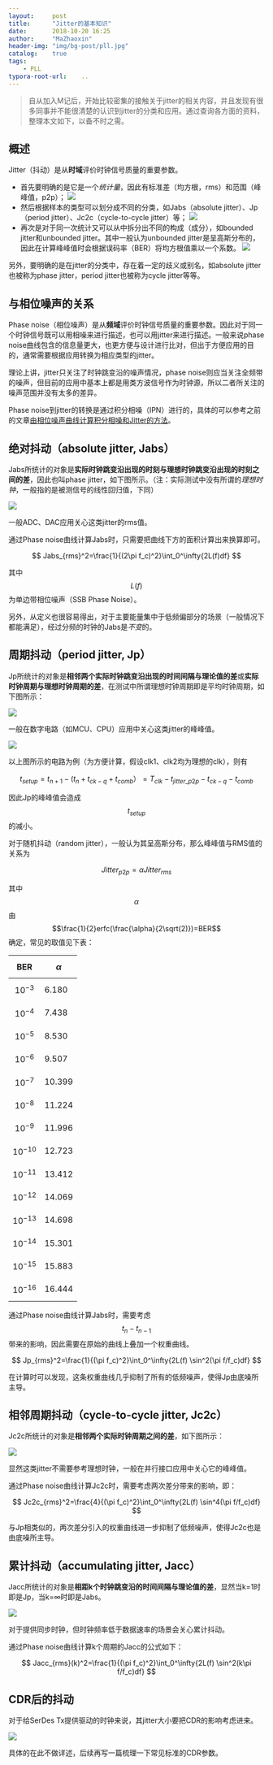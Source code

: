 ```yaml
---
layout:     post
title:      "Jitter的基本知识"
date:       2018-10-20 16:25 
author:     "MaZhaoxin"
header-img: "img/bg-post/pll.jpg"
catalog:    true
tags:
    - PLL
typora-root-url:	..
---
```


> 自从加入M记后，开始比较密集的接触关于jitter的相关内容，并且发现有很多同事并不能很清楚的认识到jitter的分类和应用。通过查询各方面的资料，整理本文如下，以备不时之需。

## 概述

Jitter（抖动）是从**时域**评价时钟信号质量的重要参数。

- 首先要明确的是它是一个*统计量*，因此有标准差（均方根，rms）和范围（峰峰值，p2p）；
  ![](/img/in-post/2018-10-20-Jitter_Basics.assets/jitter_measurement.jpg)
- 然后根据样本的类型可以划分成不同的分类，如Jabs（absolute jitter）、Jp（period jitter）、Jc2c（cycle-to-cycle jitter）等；
  ![](/img/in-post/2018-10-20-Jitter_Basics.assets/jitter_types.jpg)
- 再次是对于同一次统计又可以从中拆分出不同的构成（成分），如bounded jitter和unbounded jitter。其中一般认为unbounded jitter是呈高斯分布的，因此在计算峰峰值时会根据误码率（BER）将均方根值乘以一个系数。
  ![](/img/in-post/2018-10-20-Jitter_Basics.assets/jitter_components.jpg)

另外，要明确的是在jitter的分类中，存在着一定的歧义或别名，如absolute jitter也被称为phase jitter，period jitter也被称为cycle jitter等等。

## 与相位噪声的关系

Phase noise（相位噪声）是从**频域**评价时钟信号质量的重要参数。因此对于同一个时钟信号既可以用相噪来进行描述，也可以用jitter来进行描述。一般来说phase noise曲线包含的信息量更大，也更方便与设计进行比对，但出于方便应用的目的，通常需要根据应用转换为相应类型的jitter。

理论上讲，jitter只关注了时钟跳变沿的噪声情况，phase noise则应当关注全频带的噪声，但目前的应用中基本上都是用类方波信号作为时钟源，所以二者所关注的噪声范围并没有太多的差异。

Phase noise到jitter的转换是通过积分相噪（IPN）进行的，具体的可以参考之前的文章[由相位噪声曲线计算积分相噪和Jitter的方法](../../../../2015/08/09/Calculate_IPN_Jitter_Based_On_Phase_Noise/)。

## 绝对抖动（absolute jitter, Jabs）

Jabs所统计的对象是**实际时钟跳变沿出现的时刻与理想时钟跳变沿出现的时刻之间的差**，因此也叫phase jitter，如下图所示。（注：实际测试中没有所谓的*理想时钟*，一般指的是被测信号的线性回归值，下同）

![](/img/in-post/2018-10-20-Jitter_Basics.assets/phase_jitter.jpg)

一般ADC、DAC应用关心这类jitter的rms值。

通过Phase noise曲线计算Jabs时，只需要把曲线下方的面积计算出来换算即可。

$$
Jabs_{rms}^2=\frac{1}{(2\pi f_c)^2}\int_0^\infty{2L(f)df}
$$

其中$$L(f)$$为单边带相位噪声（SSB Phase Noise）。

另外，从定义也很容易得出，对于主要能量集中于低频偏部分的场景（一般情况下都能满足），经过分频的时钟的Jabs是*不变*的。

## 周期抖动（period jitter, Jp）

Jp所统计的对象是**相邻两个实际时钟跳变沿出现的时间间隔与理论值的差**或**实际时钟周期与理想时钟周期的差**，在测试中所谓理想时钟周期即是平均时钟周期，如下图所示：

![](/img/in-post/2018-10-20-Jitter_Basics.assets/period_jitter.jpg)

一般在数字电路（如MCU、CPU）应用中关心这类jitter的峰峰值。

![](/img/in-post/2018-10-20-Jitter_Basics.assets/sta.jpg)

以上图所示的电路为例（为方便计算，假设clk1、clk2均为理想的clk），则有

$$
t_{setup}=t_{n+1}-(t_n+t_{ck-q}+t_{comb}）=T_{clk}-t_{jitter\_p2p}-t_{ck-q}-t_{comb}
$$

因此Jp的峰峰值会造成$$t_{setup}$$的减小。

对于随机抖动（random jitter），一般认为其呈高斯分布，那么峰峰值与RMS值的关系为

$$
Jitter_{p2p}=\alpha Jitter_{rms}
$$

其中$$\alpha$$由$$\frac{1}{2}erfc(\frac{\alpha}{2\sqrt(2)})=BER$$确定，常见的取值见下表：

| BER       | $$\alpha$$ |
| --------- | ------ |
| $$10^{-3}$$   | 6.180  |
| $$10^{-4}$$   | 7.438       |
| $$10^{-5}$$   | 8.530       |
| $$10^{-6}$$ | 9.507       |
| $$10^{-7}$$   | 10.399       |
| $$10^{-8}$$ | 11.224       |
| $$10^{-9}$$ | 11.996       |
| $$10^{-10}$$ | 12.723       |
| $$10^{-11}$$ | 13.412       |
| $$10^{-12}$$ | 14.069       |
| $$10^{-13}$$ | 14.698       |
| $$10^{-14}$$ | 15.301       |
| $$10^{-15}$$ | 15.883       |
| $$10^{-16}$$ | 16.444       |

通过Phase noise曲线计算Jabs时，需要考虑$$t_n-t_{n-1}$$带来的影响，因此需要在原始的曲线上叠加一个权重曲线。

$$
Jp_{rms}^2=\frac{1}{(\pi f_c)^2}\int_0^\infty{2L(f) \sin^2(\pi f/f_c)df}
$$

在计算时可以发现，这条权重曲线几乎抑制了所有的低频噪声，使得Jp由底噪所主导。

## 相邻周期抖动（cycle-to-cycle jitter, Jc2c）

Jc2c所统计的对象是**相邻两个实际时钟周期之间的差**，如下图所示：

![](/img/in-post/2018-10-20-Jitter_Basics.assets/cycle2cycle_jitter.jpg)

显然这类jitter不需要参考理想时钟，一般在并行接口应用中关心它的峰峰值。

通过Phase noise曲线计算Jc2c时，需要考虑两次差分带来的影响，即：

$$
Jc2c_{rms}^2=\frac{4}{(\pi f_c)^2}\int_0^\infty{2L(f) \sin^4(\pi f/f_c)df}
$$

与Jp相类似的，两次差分引入的权重曲线进一步抑制了低频噪声，使得Jc2c也是由底噪所主导。

## 累计抖动（accumulating jitter, Jacc）

Jacc所统计的对象是**相距k个时钟跳变沿的时间间隔与理论值的差**，显然当k=1时即是Jp，当k=∞时即是Jabs。

![](/img/in-post/2018-10-20-Jitter_Basics.assets/acc_jitter.jpg)

对于提供同步时钟，但时钟频率低于数据速率的场景会关心累计抖动。

通过Phase noise曲线计算k个周期的Jacc的公式如下：

$$
Jacc_{rms}(k)^2=\frac{1}{(\pi f_c)^2}\int_0^\infty{2L(f) \sin^2(k\pi f/f_c)df}
$$

## CDR后的抖动

对于给SerDes Tx提供驱动的时钟来说，其jitter大小要把CDR的影响考虑进来。

![](/img/in-post/2018-10-20-Jitter_Basics.assets/cdr.jpg)

具体的在此不做详述，后续再写一篇梳理一下常见标准的CDR参数。

